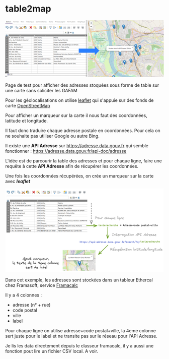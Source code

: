 # table2map

![](doc/figure0.png)

Page de test pour afficher des adresses stoquées sous forme de table sur une carte sans soliciter les GAFAM

Pour les géolocalisations on utilise [leaflet](https://leafletjs.com/) qui s'appuie sur des fonds de carte [OpenStreetMap](https://www.openstreetmap.org)


Pour afficher un marqueur sur la carte il nous faut des coordonnées, latitude et longitude.

Il faut donc traduire chaque adresse postale en coordonnées. Pour cela on ne souhaite pas utiliser Google ou autre Bing.

Il existe une **API Adresse** sur https://adresse.data.gouv.fr qui semble fonctionner : https://adresse.data.gouv.fr/api-doc/adresse

L'idée est de parcourir la table des adresses et pour chaque ligne, faire une requête à cette **API Adresse** afin de récupérer les coordonnées.

Une fois les coordonnées récupérées, on crée un marqueur sur la carte avec ***leaflet***

![](doc/figure1.png)


Dans cet exemple, les adresses sont stockées dans un tableur Ethercal chez Framasoft, service [Framacalc](https://framacalc)

Il y a 4 colonnes :
- adresse (n° + rue)
- code postal
- ville
- label

Pour chaque ligne on utilise adresse+code postal+ville, la 4eme colonne sert juste pour le label et ne transite pas sur le réseau pour l'API Adresse.

Je lis les data directement depuis le classeur framacalc, il y a aussi une fonction pout lire un fichier CSV local. A voir.